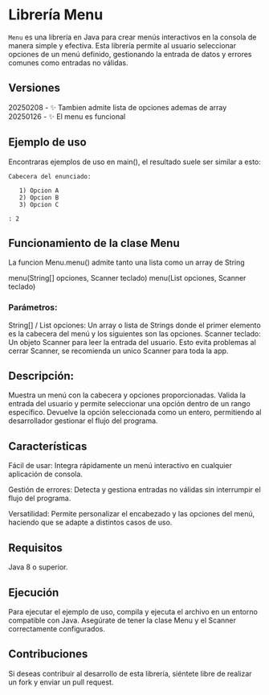 # Librería Menu

`Menu` es una librería en Java para crear menús interactivos en la consola de manera simple y efectiva. Esta librería permite al usuario seleccionar opciones de un menú definido, gestionando la entrada de datos y errores comunes como entradas no válidas.

## Versiones
20250208 - ✨ Tambien admite lista de opciones ademas de array
20250126 - ✨ El menu es funcional

## Ejemplo de uso

Encontraras ejemplos de uso en main(), el resultado suele ser similar a esto:
```
Cabecera del enunciado:

   1) Opcion A
   2) Opcion B
   3) Opcion C

: 2
```

## Funcionamiento de la clase Menu

La funcion Menu.menu() admite tanto una lista como un array de String

menu(String[] opciones, Scanner teclado)
menu(List<String> opciones, Scanner teclado)

### Parámetros:

String[] / List<String> opciones: Un array o lista de Strings donde el primer elemento es la cabecera del menú y los siguientes son las opciones.
Scanner teclado: Un objeto Scanner para leer la entrada del usuario. Esto evita problemas al cerrar Scanner, se recomienda un unico Scanner para toda la app.

## Descripción:

Muestra un menú con la cabecera y opciones proporcionadas.
Valida la entrada del usuario y permite seleccionar una opción dentro de un rango específico.
Devuelve la opción seleccionada como un entero, permitiendo al desarrollador gestionar el flujo del programa.

## Características

Fácil de usar: Integra rápidamente un menú interactivo en cualquier aplicación de consola.

Gestión de errores: Detecta y gestiona entradas no válidas sin interrumpir el flujo del programa.

Versatilidad: Permite personalizar el encabezado y las opciones del menú, haciendo que se adapte a distintos casos de uso.

## Requisitos
Java 8 o superior.

## Ejecución
Para ejecutar el ejemplo de uso, compila y ejecuta el archivo en un entorno compatible con Java. Asegúrate de tener la clase Menu y el Scanner correctamente configurados.

## Contribuciones
Si deseas contribuir al desarrollo de esta librería, siéntete libre de realizar un fork y enviar un pull request.